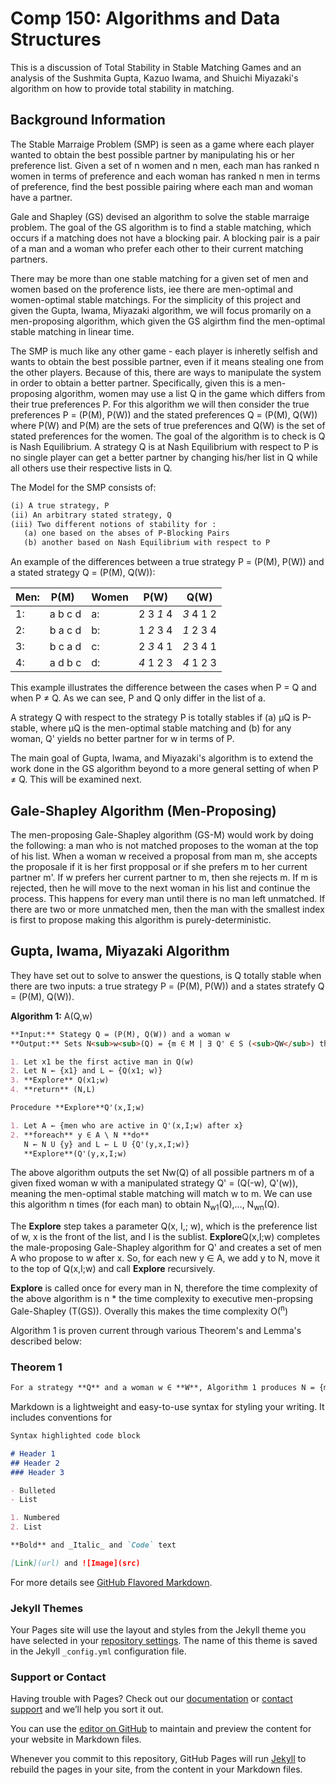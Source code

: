 # Comp 150: Algorithms and Data Structures 

This is a discussion of Total Stability in Stable Matching Games and an analysis of the Sushmita Gupta, Kazuo Iwama, and Shuichi Miyazaki's algorithm on how to provide total stability in matching. 

## Background Information 

The Stable Marraige Problem (SMP) is seen as a game where each player wanted to obtain the best possible partner by manipulating his or her preference list. Given a set of n women and n men, each man has ranked n women in terms of preference and each woman has ranked n men in terms of preference, find the best possible pairing where each man and woman have a partner. 

Gale and Shapley (GS) devised an algorithm to solve the stable marraige problem. The goal of the GS algorithm is to find a stable matching, which occurs if a matching does not have a blocking pair. A blocking pair is a pair of a man and a woman who prefer each other to their current matching partners. 

There may be more than one stable matching for a given set of men and women based on the proference lists, iee there are men-optimal and women-optimal stable matchings. For the simplicity of this project and given the Gupta, Iwama, Miyazaki algorithm, we will focus promarily on a men-proposing algorithm, which given the GS algirthm find the men-optimal stable matching in linear time. 

The SMP is much like any other game - each player is inheretly selfish and wants to obtain the best possible partner, even if it means stealing one from the other players. Because of this, there are ways to manipulate the system in order to obtain a better partner. Specifically, given this is a men-proposing algorithm, women may use a list Q in the game which differs from their true preferences P. 
For this algorithm we will then consider the true preferences P = (P(M), P(W)) and the stated preferences Q = (P(M), Q(W)) where P(W) and P(M) are the sets of true preferences and Q(W) is the set of stated preferences for the women. The goal of the algorithm is to check is Q is Nash Equilibrium. A strategy Q is at Nash Equilibrium with respect to P is no single player can get a better partner by changing his/her list in Q while all others use their respective lists in Q. 

The Model for the SMP consists of:
```markdown
(i) A true strategy, P
(ii) An arbitrary stated strategy, Q
(iii) Two different notions of stability for : 
   (a) one based on the abses of P-Blocking Pairs
   (b) another based on Nash Equilibrium with respect to P
```
An example of the differences between a true strategy P = (P(M), P(W)) and a stated strategy Q = (P(M), Q(W)): 

Men: | P(M)    |  Women |  P(W)     |   Q(W)    |
|----| ------- | ------ | --------  |-----------|
1:   | a b c d |    a:  | 2 3 *1* 4 | *3* 4 1 2 |
2:   | b a c d |    b:  | 1 *2* 3 4 | *1* 2 3 4 |
3:   | b c a d |    c:  | 2 *3* 4 1 | *2* 3 4 1 |
4:   | a d b c |    d:  | *4* 1 2 3 | *4* 1 2 3 |

This example illustrates the difference between the cases when P = Q and when P ≠ Q. As we can see, P and Q only differ in the list of a. 

A strategy Q with respect to the strategy P is totally stables if (a) µQ is P-stable, where µQ is the men-optimal stable matching and (b) for any woman, Q' yields no better partner for w in terms of P.

The main goal of Gupta, Iwama, and Miyazaki's algorithm is to extend the work done in the GS algorithm beyond to a more general setting of when P ≠ Q. This will be examined next. 

## Gale-Shapley Algorithm (Men-Proposing) 
The men-proposing Gale-Shapley algorithm (GS-M) would work by doing the following: a man who is not matched proposes to the woman at the top of his list. When a woman w received a proposal from man m, she accepts the proposale if it is her first propposal or if she prefers m to her current partner m'. If w prefers her current partner to m, then she rejects m. If m is rejected, then he will move to the next woman in his list and continue the process. This happens for every man until there is no man left unmatched. If there are two or more unmatched men, then the man with the smallest index is first to propose making this algorithm is purely-deterministic. 

## Gupta, Iwama, Miyazaki Algorithm
They have set out to solve to answer the questions, is Q totally stable when there are two inputs: a true strategy P = (P(M), P(W)) and a states stratefy Q = (P(M), Q(W)). 

**Algorithm 1:** A(Q,w) 
```markdown
**Input:** Stategy Q = (P(M), Q(W)) and a woman w 
**Output:** Sets N<sub>w<sub>(Q) = {m ∈ M | ∃ Q' ∈ S (<sub>QW</sub>) that yields µ<sub>Q</sub>o(w) = m}, and L<sub>w</sub>(Q) = Q'(m;w) | m ∈ N<sub>w</sub>(Q), Q' = (Q(-w), Q'(m;w)) yields µ<sub>Q</sub>o(w) = m}

1. Let x1 be the first active man in Q(w) 
2. Let N ← {x1} and L ← {Q(x1; w)}
3. **Explore** Q(x1;w)
4. **return** (N,L)

Procedure **Explore**Q'(x,I;w)

1. Let A ← {men who are active in Q'(x,I;w) after x}
2. **foreach** y ∈ A \ N **do**
   N ← N U {y} and L ← L U {Q'(y,x,I;w)}
   **Explore**(Q'(y,x,I;w)
```
The above algorithm outputs the set Nw(Q) of all possible partners m of a given fixed woman w with a manipulated strategy Q' = (Q(-w), Q'(w)), meaning the men-optimal stable matching will match w to m. We can use this algorithm n times (for each man) to obtain N<sub>w1</sub>(Q),..., N<sub>wn</sub>(Q). 

The **Explore** step takes a parameter Q(x, I,; w), which is the preference list of w, x is the front of the list, and I is the sublist. **Explore**Q(x,I;w) completes the male-proposing Gale-Shapley algorithm for Q' and creates a set of men A who propose to w after x. So, for each new y ∈ A, we add y to N, move it to the top of Q(x,I;w) and call **Explore** recursively.  

**Explore** is called once for every man in N, therefore the time complexity of the above algorithm is n * the time complexity to executive men-propsing Gale-Shapley (T(GS)). Overally this makes the time complexity O(<sup>n</sup>)

Algorithm 1 is proven current through various Theorem's and Lemma's described below: 

### Theorem 1 
```markdown
For a strategy **Q** and a woman w ∈ **W**, Algorithm 1 produces N = {m ∈ M | ∃ **Q**' ∈ Q~w~, s.t. µ~Q~o(w) = m} and for each m ∈ N, a list Q(m, I;w) such that for some partial list I, m is active in Q(I;w)
```

Markdown is a lightweight and easy-to-use syntax for styling your writing. It includes conventions for

```markdown
Syntax highlighted code block

# Header 1
## Header 2
### Header 3

- Bulleted
- List

1. Numbered
2. List

**Bold** and _Italic_ and `Code` text

[Link](url) and ![Image](src)
```

For more details see [GitHub Flavored Markdown](https://guides.github.com/features/mastering-markdown/).

### Jekyll Themes

Your Pages site will use the layout and styles from the Jekyll theme you have selected in your [repository settings](https://github.com/francesbhughes/comp150Project/settings). The name of this theme is saved in the Jekyll `_config.yml` configuration file.

### Support or Contact

Having trouble with Pages? Check out our [documentation](https://help.github.com/categories/github-pages-basics/) or [contact support](https://github.com/contact) and we’ll help you sort it out.





You can use the [editor on GitHub](https://github.com/francesbhughes/comp150Project/edit/master/index.md) to maintain and preview the content for your website in Markdown files.

Whenever you commit to this repository, GitHub Pages will run [Jekyll](https://jekyllrb.com/) to rebuild the pages in your site, from the content in your Markdown files.
